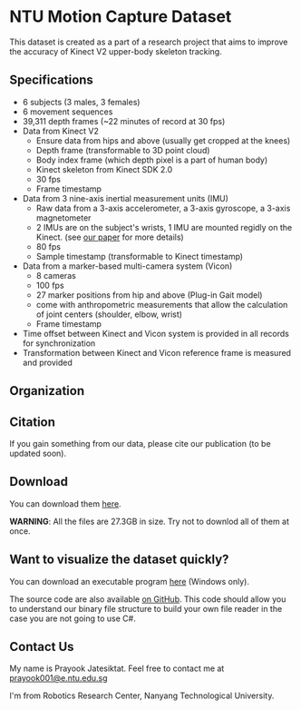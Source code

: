 # NTU Motion Capture Dataset
This dataset is created as a part of a research project that aims to improve the accuracy of Kinect V2 upper-body skeleton tracking.

## Specifications
- 6 subjects (3 males, 3 females)
- 6 movement sequences
- 39,311 depth frames (~22 minutes of record at 30 fps)
- Data from Kinect V2 
    - Ensure data from hips and above (usually get cropped at the knees)
    - Depth frame (transformable to 3D point cloud)
    - Body index frame (which depth pixel is a part of human body)
    - Kinect skeleton from Kinect SDK 2.0
    - 30 fps
    - Frame timestamp
- Data from 3 nine-axis inertial measurement units (IMU)
    - Raw data from a 3-axis accelerometer, a 3-axis gyroscope, a 3-axis magnetometer
    - 2 IMUs are on the subject's wrists, 1 IMU are mounted regidly on the Kinect. (see [our paper]() for more details)
    - 80 fps
    - Sample timestamp (transformable to Kinect timestamp)
- Data from a marker-based multi-camera system (Vicon)
    - 8 cameras
    - 100 fps
    - 27 marker positions from hip and above (Plug-in Gait model)
    - come with anthropometric measurements that allow the calculation of joint centers (shoulder, elbow, wrist)
    - Frame timestamp
- Time offset between Kinect and Vicon system is provided in all records for synchronization
- Transformation between Kinect and Vicon reference frame is measured and provided
    
## Organization


## Citation
If you gain something from our data, please cite our publication (to be updated soon).

## Download
You can download them [here](https://drive.google.com/drive/folders/0Bz8_iLTGY2o4b25FYWkwUU9BWjA). 

**WARNING**: All the files are 27.3GB in size. Try not to downlod all of them at once. 

## Want to visualize the dataset quickly?
You can download an executable program [here]() (Windows only).

The source code are also available [on GitHub](). This code should allow you to understand our binary file structure to build your own file reader in the case you are not going to use C#.

## Contact Us
My name is Prayook Jatesiktat. Feel free to contact me at prayook001@e.ntu.edu.sg

I'm from Robotics Research Center, Nanyang Technological University.
